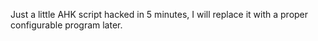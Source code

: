Just a little AHK script hacked in 5 minutes, I will replace it with a proper configurable program later.
